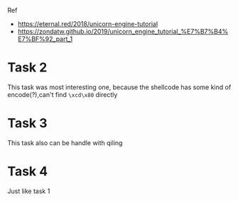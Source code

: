 Ref
- https://eternal.red/2018/unicorn-engine-tutorial
- https://zondatw.github.io/2019/unicorn_engine_tutorial_%E7%B7%B4%E7%BF%92_part_1

# Task 2

This task was most interesting one, because the shellcode has some kind of encode(?),can't find `\xcd\x80` directly
# Task 3

This task also can be handle with qiling

# Task 4

Just like task 1
